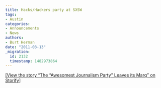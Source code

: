 ```yaml
---
title: Hacks/Hackers party at SXSW
tags:
- Austin
categories:
- Announcements
- News
authors:
- Burt Herman
date: "2011-03-13"
_migration:
  id: 2132
  timestamp: 1482973864
---
```


[[View the story &#8220;The &#8220;Awesomest Journalism Party&#8221; Leaves its Marq&#8221; on Storify]][1]

 [1]: http://storify.com/sxtxstate/the-awesomest-journalism-party-made-its-marq